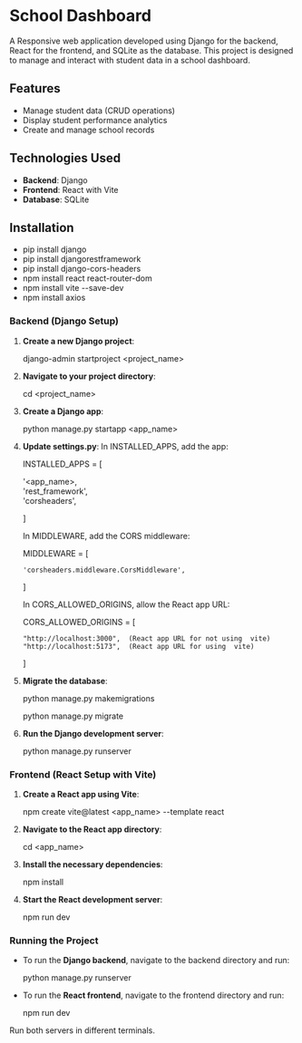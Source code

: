 # School Dashboard

A Responsive web application developed using Django for the backend, React for the frontend, and SQLite as the database. This project is designed to manage and interact with student data in a school dashboard.

## Features
- Manage student data (CRUD operations)
- Display student performance analytics
- Create and manage school records

## Technologies Used
- **Backend**: Django
- **Frontend**: React with Vite
- **Database**: SQLite

## Installation
- pip install django 
- pip install djangorestframework 
- pip install django-cors-headers 
- npm install react react-router-dom
- npm install vite --save-dev
- npm install axios

### Backend (Django Setup)

1. **Create a new Django project**:


   django-admin startproject <project_name>

2. **Navigate to your project directory**:

   
   cd <project_name>

3. **Create a Django app**:

   
   python manage.py startapp <app_name>

4. **Update settings.py**:
   In INSTALLED_APPS, add the app:

   
   INSTALLED_APPS = [

   '<app_name>,<br>
   'rest_framework',<br>
   'corsheaders',<br>

   ]

   In MIDDLEWARE, add the CORS middleware:

   
   MIDDLEWARE = [

   
       'corsheaders.middleware.CorsMiddleware',

   
   ]

   In CORS_ALLOWED_ORIGINS, allow the React app URL:

   
   CORS_ALLOWED_ORIGINS = [

   
       "http://localhost:3000",  (React app URL for not using  vite)
       "http://localhost:5173",  (React app URL for using  vite)

   
   ]

6. **Migrate the database**:

   
   python manage.py makemigrations

   
   python manage.py migrate
   

7.  **Run the Django development server**:


    python manage.py runserver

### Frontend (React Setup with Vite)

1. **Create a React app using Vite**:

   
   npm create vite@latest <app_name> --template react

3. **Navigate to the React app directory**:

   
   cd <app_name>

5. **Install the necessary dependencies**:

   
   npm install

7. **Start the React development server**:

   
   npm run dev

### Running the Project

- To run the **Django backend**, navigate to the backend directory and run:


  python manage.py runserver

- To run the **React frontend**, navigate to the frontend directory and run:

  
  npm run dev

Run both servers in different terminals.



